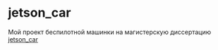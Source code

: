 # jetson_car
Мой проект беспилотной машинки на магистерскую диссертацию
[jetson_car](https://github.com/Garrus007/jetson_car)
